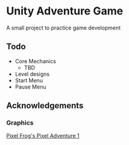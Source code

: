 # Unity Adventure Game

A small project to practice game development

## Todo

- Core Mechanics
  - TBD
- Level designs
- Start Menu
- Pause Menu

## Acknowledgements

### Graphics

[Pixel Frog's Pixel Adventure 1](https://assetstore.unity.com/packages/2d/characters/pixel-adventure-1-155360)
